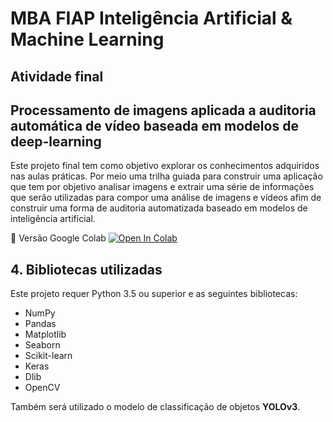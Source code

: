 # MBA FIAP Inteligência Artificial & Machine Learning

## Atividade final
## Processamento de imagens aplicada a auditoria automática de vídeo baseada em modelos de deep-learning

Este projeto final tem como objetivo explorar os conhecimentos adquiridos nas aulas práticas. Por meio uma trilha guiada para construir uma aplicação que tem por objetivo analisar imagens e extrair uma série de informações que serão utilizadas para compor uma análise de imagens e vídeos afim de construir uma forma de auditoria automatizada baseado em modelos de inteligência artificial.

📕 Versão Google Colab [![Open In Colab](https://colab.research.google.com/assets/colab-badge.svg)](https://colab.research.google.com/github/EudesBPereira/fiap-ml-visao-computacional-auditoria-video/blob/main/projeto/object-people-audit-colab.ipynb)


## 4. Bibliotecas utilizadas

Este projeto requer Python 3.5 ou superior e as seguintes bibliotecas:

<ul>
<li>NumPy</li>
<li>Pandas</li>
<li>Matplotlib</li>
<li>Seaborn</li>
<li>Scikit-learn</li>
<li>Keras</li>
<li>Dlib</li>
<li>OpenCV</li>
</ul>
Também será utilizado o modelo de classificação de objetos <b>YOLOv3</b>.


